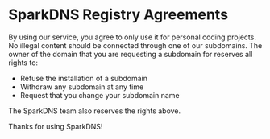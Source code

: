 # SparkDNS Registry Agreements

By using our service, you agree to only use it for personal coding projects. No illegal content should be connected through one of our subdomains.
The owner of the domain that you are requesting a subdomain for reserves all rights to:
 - Refuse the installation of a subdomain
 - Withdraw any subdomain at any time
 - Request that you change your subdomain name

The SparkDNS team also reserves the rights above.

Thanks for using SparkDNS!
